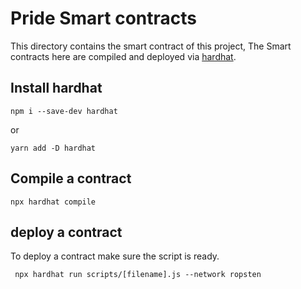 # Pride Smart contracts

This directory contains the smart contract of this project, The Smart contracts here are compiled and deployed via [hardhat](https://hardhat.org/getting-started/). 

## Install hardhat
```shell
npm i --save-dev hardhat
```
or
```shell
yarn add -D hardhat
```

## Compile a contract

```shell
npx hardhat compile
```

## deploy a contract
To deploy a contract make sure the script is ready. 

```shell
 npx hardhat run scripts/[filename].js --network ropsten
```